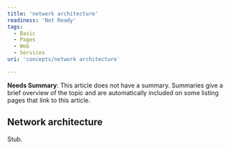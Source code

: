 ```yaml
---
title: 'network architecture'
readiness: 'Not Ready'
tags:
  - Basic
  - Pages
  - Web
  - Services
uri: 'concepts/network architecture'

---
```

**Needs Summary**: This article does not have a summary. Summaries give a brief overview of the topic and are automatically included on some listing pages that link to this article.

## Network architecture

Stub.
